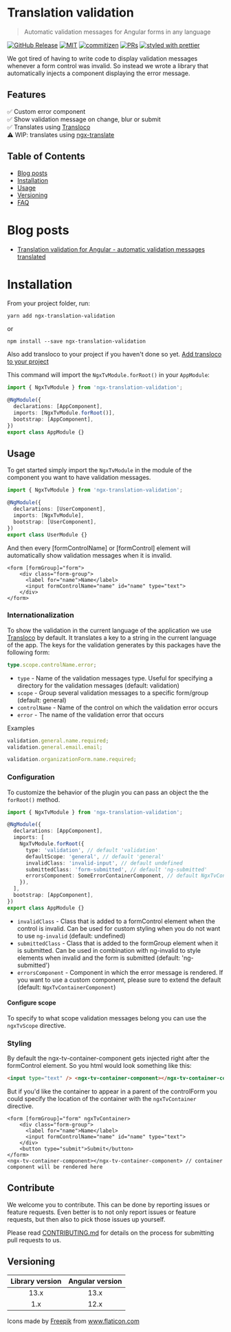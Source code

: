 # Translation validation

> Automatic validation messages for Angular forms in any language

[![GitHub Release](https://img.shields.io/github/v/release/riskchallenger/translation-validation?style=flat-square)](https://github.com/RiskChallenger/translation-validation/releases)
[![MIT](https://img.shields.io/packagist/l/doctrine/orm.svg?style=flat-square)](https://github.com/RiskChallenger/translation-validation/blob/main/LICENSE)
[![commitizen](https://img.shields.io/badge/commitizen-friendly-brightgreen.svg?style=flat-square)](https://commitizen.github.io/cz-cli/)
[![PRs](https://img.shields.io/badge/PRs-welcome-brightgreen.svg?style=flat-square)](https://github.com/RiskChallenger/translation-validation/blob/main/CONTRIBUTING.md)
[![styled with prettier](https://img.shields.io/badge/styled_with-prettier-ff69b4.svg?style=flat-square)](https://github.com/prettier/prettier)

We got tired of having to write code to display validation messages whenever a form control was invalid. So instead we wrote a library that automatically injects a component displaying the error message.

## Features

✅ Custom error component  
✅ Show validation message on change, blur or submit  
✅ Translates using [Transloco](https://ngneat.github.io/transloco/)  
⚠️ WIP: translates using [ngx-translate](https://github.com/ngx-translate/core)

## Table of Contents

- [Blog posts](#blog-posts)
- [Installation](#installation)
- [Usage](#usage)
- [Versioning](#versioning)
- [FAQ](#faq)

# Blog posts

- [Translation validation for Angular - automatic validation messages translated](https://dev.to/langstra/translation-validation-automatic-validation-messages-translated-17ng)

# Installation

From your project folder, run:

```shell
yarn add ngx-translation-validation
```

or

```shell
npm install --save ngx-translation-validation
```

Also add transloco to your project if you haven't done so yet. [Add transloco to your project](https://ngneat.github.io/transloco/docs/installation)

This command will import the `NgxTvModule.forRoot()` in your `AppModule`:

```ts
import { NgxTvModule } from 'ngx-translation-validation';

@NgModule({
  declarations: [AppComponent],
  imports: [NgxTvModule.forRoot()],
  bootstrap: [AppComponent],
})
export class AppModule {}
```

## Usage

To get started simply import the `NgxTvModule` in the module of the component you want to have validation messages.

```ts
import { NgxTvModule } from 'ngx-translation-validation';

@NgModule({
  declarations: [UserComponent],
  imports: [NgxTvModule],
  bootstrap: [UserComponent],
})
export class UserModule {}
```

And then every [formControlName] or [formControl] element will automatically show validation messages when it is invalid.

```angular2html
<form [formGroup]="form">
    <div class="form-group">
      <label for="name">Name</label>
      <input formControlName="name" id="name" type="text">
    </div>
</form>
```

### Internationalization

To show the validation in the current language of the application we use [Transloco](https://ngneat.github.io/transloco/) by default. It translates a key to a string in the current language of the app. The keys for the validation generates by this packages have the following form:

```ts
type.scope.controlName.error;
```

- `type` - Name of the validation messages type. Useful for specifying a directory for the validation messages (default: validation)
- `scope` - Group several validation messages to a specific form/group (default: general)
- `controlName` - Name of the control on which the validation error occurs
- `error` - The name of the validation error that occurs

Examples

```ts
validation.general.name.required;
validation.general.email.email;

validation.organizationForm.name.required;
```

### Configuration

To customize the behavior of the plugin you can pass an object the the `forRoot()` method.

```ts
import { NgxTvModule } from 'ngx-translation-validation';

@NgModule({
  declarations: [AppComponent],
  imports: [
    NgxTvModule.forRoot({
      type: 'validation', // default 'validation'
      defaultScope: 'general', // default 'general'
      invalidClass: 'invalid-input', // default undefined
      submittedClass: 'form-submitted', // default 'ng-submitted'
      errorsComponent: SomeErrorContainerComponent, // default NgxTvContainerComponent
    }),
  ],
  bootstrap: [AppComponent],
})
export class AppModule {}
```

- `invalidClass` - Class that is added to a formControl element when the control is invalid. Can be used for custom styling when you do not want to use `ng-invalid` (default: undefined)
- `submittedClass` - Class that is added to the formGroup element when it is submitted. Can be used in combination with ng-invalid to style elements when invalid and the form is submitted (default: 'ng-submitted')
- `errorsComponent` - Component in which the error message is rendered. If you want to use a custom component, please sure to extend the default (default: `NgxTvContainerComponent`)

#### Configure scope

To specify to what scope validation messages belong you can use the `ngxTvScope` directive.

### Styling

By default the ngx-tv-container-component gets injected right after the formControl element. So you html would look something like this:

```html
<input type="text" /> <ngx-tv-container-component></ngx-tv-container-component>
```

But if you'd like the container to appear in a parent of the controlForm you could specify the location of the container with the `ngxTvContainer` directive.

```angular2html
<form [formGroup]="form" ngxTvContainer>
    <div class="form-group">
      <label for="name">Name</label>
      <input formControlName="name" id="name" type="text">
    </div>
    <button type="submit">Submit</button>
</form>
<ngx-tv-container-component></ngx-tv-container-component> // container component will be rendered here
```

## Contribute

We welcome you to contribute. This can be done by reporting issues or feature requests. Even better is to not only report issues or feature requests, but then also to pick those issues up yourself.

Please read [CONTRIBUTING.md](./CONTRIBUTING.md) for details on the process for submitting pull requests to us.

## Versioning

| Library version | Angular version |
| :-------------: | :-------------: |
|      13.x       |      13.x       |
|       1.x       |      12.x       |

<div>Icons made by <a href="http://www.freepik.com/" title="Freepik">Freepik</a> from <a href="https://www.flaticon.com/" title="Flaticon">www.flaticon.com</a></div>
